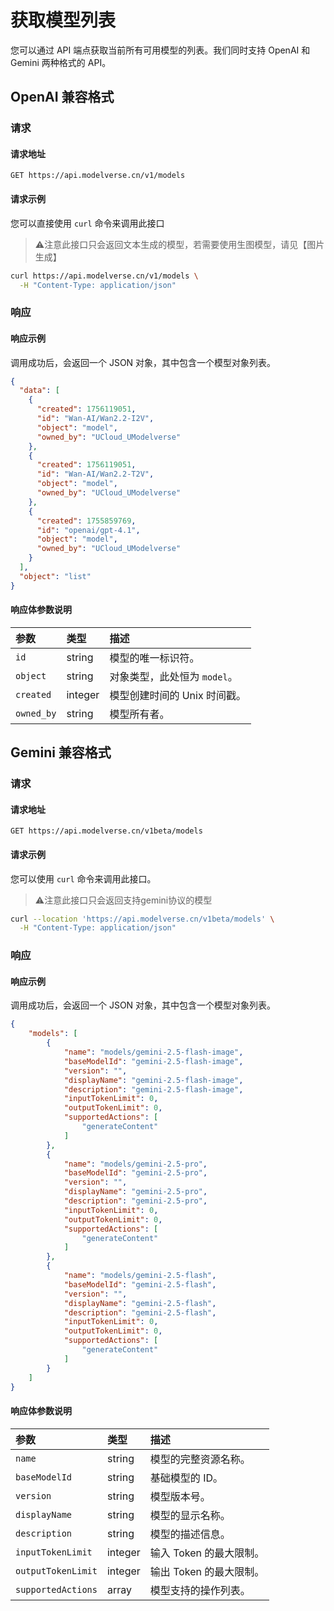 # 获取模型列表

您可以通过 API 端点获取当前所有可用模型的列表。我们同时支持 OpenAI 和 Gemini 两种格式的 API。

## OpenAI 兼容格式

### 请求

#### 请求地址

```
GET https://api.modelverse.cn/v1/models
```

#### 请求示例

您可以直接使用 `curl` 命令来调用此接口
> ⚠️注意此接口只会返回文本生成的模型，若需要使用生图模型，请见【图片生成】

```bash
curl https://api.modelverse.cn/v1/models \
  -H "Content-Type: application/json" 
```


### 响应

#### 响应示例

调用成功后，会返回一个 JSON 对象，其中包含一个模型对象列表。

```json
{
  "data": [
    {
      "created": 1756119051,
      "id": "Wan-AI/Wan2.2-I2V",
      "object": "model",
      "owned_by": "UCloud_UModelverse"
    },
    {
      "created": 1756119051,
      "id": "Wan-AI/Wan2.2-T2V",
      "object": "model",
      "owned_by": "UCloud_UModelverse"
    },
    {
      "created": 1755859769,
      "id": "openai/gpt-4.1",
      "object": "model",
      "owned_by": "UCloud_UModelverse"
    }
  ],
  "object": "list"
}
```

#### 响应体参数说明

| 参数       | 类型    | 描述                         |
| :--------- | :------ | :--------------------------- |
| `id`       | string  | 模型的唯一标识符。           |
| `object`   | string  | 对象类型，此处恒为 `model`。 |
| `created`  | integer | 模型创建时间的 Unix 时间戳。 |
| `owned_by` | string  | 模型所有者。                 |

## Gemini 兼容格式

### 请求

#### 请求地址

```
GET https://api.modelverse.cn/v1beta/models
```

#### 请求示例

您可以使用 `curl` 命令来调用此接口。
> ⚠️注意此接口只会返回支持gemini协议的模型

```bash
curl --location 'https://api.modelverse.cn/v1beta/models' \
  -H "Content-Type: application/json" 
```


### 响应

#### 响应示例

调用成功后，会返回一个 JSON 对象，其中包含一个模型对象列表。

```json
{
    "models": [
        {
            "name": "models/gemini-2.5-flash-image",
            "baseModelId": "gemini-2.5-flash-image",
            "version": "",
            "displayName": "gemini-2.5-flash-image",
            "description": "gemini-2.5-flash-image",
            "inputTokenLimit": 0,
            "outputTokenLimit": 0,
            "supportedActions": [
                "generateContent"
            ]
        },
        {
            "name": "models/gemini-2.5-pro",
            "baseModelId": "gemini-2.5-pro",
            "version": "",
            "displayName": "gemini-2.5-pro",
            "description": "gemini-2.5-pro",
            "inputTokenLimit": 0,
            "outputTokenLimit": 0,
            "supportedActions": [
                "generateContent"
            ]
        },
        {
            "name": "models/gemini-2.5-flash",
            "baseModelId": "gemini-2.5-flash",
            "version": "",
            "displayName": "gemini-2.5-flash",
            "description": "gemini-2.5-flash",
            "inputTokenLimit": 0,
            "outputTokenLimit": 0,
            "supportedActions": [
                "generateContent"
            ]
        }
    ]
}
```

#### 响应体参数说明

| 参数               | 类型    | 描述                    |
| :----------------- | :------ | :---------------------- |
| `name`             | string  | 模型的完整资源名称。    |
| `baseModelId`      | string  | 基础模型的 ID。         |
| `version`          | string  | 模型版本号。            |
| `displayName`      | string  | 模型的显示名称。        |
| `description`      | string  | 模型的描述信息。        |
| `inputTokenLimit`  | integer | 输入 Token 的最大限制。 |
| `outputTokenLimit` | integer | 输出 Token 的最大限制。 |
| `supportedActions` | array   | 模型支持的操作列表。    |

